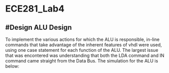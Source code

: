 ECE281_Lab4
===========
#Design
ALU Design
----------

To implement the various actions for which the ALU is responsible, in-line commands that take advantage of the inherent features of vhdl were used, using one case statement for each function of the ALU.  The largest issue that was encontered was understanding that both the LDA command and IN command came straight from the Data Bus.  The simulation for the ALU is below:

